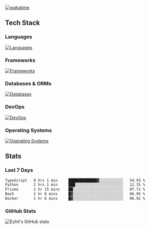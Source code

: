 [![wakatime](https://wakatime.com/badge/user/e780b5d2-6a76-4fde-a594-4ff159327ad3.svg)](https://wakatime.com/@e780b5d2-6a76-4fde-a594-4ff159327ad3)

## Tech Stack

### Languages

[![Languages](https://skillicons.dev/icons?i=python,java,kotlin,javascript,typescript,php,go,rust&theme=dark)](https://skillicons.dev)

### Frameworks

[![Frameworks](https://skillicons.dev/icons?i=react,next,tailwind,express,flask,jquery,bootstrap&theme=dark)](https://skillicons.dev)

### Databases & ORMs

[![Databases](https://skillicons.dev/icons?i=mysql,postgres,mongodb,prisma&theme=dark)](https://skillicons.dev)

### DevOps

[![DevOps](https://skillicons.dev/icons?i=aws,azure,gcp,cloudflare,vercel,docker,git,github,githubactions,nginx&theme=dark)](https://skillicons.dev)

### Operating Systems

[![Operating Systems](https://skillicons.dev/icons?i=windows,ubuntu&theme=dark)](https://skillicons.dev)

## Stats

### Last 7 Days

<!--START_SECTION:waka-->

```txt
TypeScript   9 hrs 1 min     █████████████▓░░░░░░░░░░░   54.93 %
Python       2 hrs 1 min     ███░░░░░░░░░░░░░░░░░░░░░░   12.35 %
Prisma       1 hr 15 mins    ██░░░░░░░░░░░░░░░░░░░░░░░   07.71 %
Bash         1 hr 8 mins     █▓░░░░░░░░░░░░░░░░░░░░░░░   06.95 %
Docker       1 hr 8 mins     █▓░░░░░░░░░░░░░░░░░░░░░░░   06.92 %
```

<!--END_SECTION:waka-->

### GitHub Stats

![Ezhil's GitHub stats](https://github-readme-stats.vercel.app/api?username=ezhil56x&theme=dark&show_icons=true)
